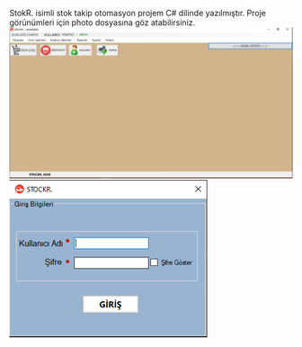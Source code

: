 StokR. isimli stok takip otomasyon projem
C# dilinde yazılmıştır.
Proje görünümleri için photo dosyasına göz atabilirsiniz.
![](https://github.com/oguzcihan/StockR/blob/main/pic/Home.PNG)
![](https://github.com/oguzcihan/StockR/blob/main/pic/Login.PNG)
